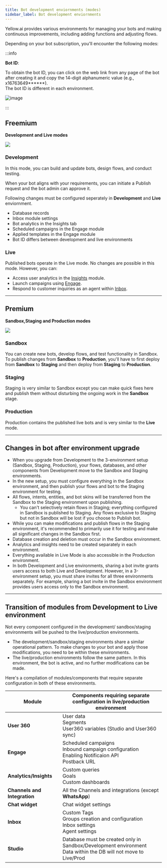 ```yaml
---
title: Bot development enviornments (modes)
sidebar_label: Bot development enviornments 
---
```


Yellow.ai provides various environments for managing your bots and making continuous improvements, including adding functions and adjusting flows. 

Depending on your bot subscription, you'll encounter the following modes:

:::info

**Bot ID**:             


To obtain the bot ID, you can click on the web link from any page of the bot after creating it and copy the 14-digit alphanumeric value (e.g., x16763649******).        
The bot ID is different in each environment.

![image](https://imgur.com/9vCnQxr.png)

:::



## Freemium 

**Development and Live modes**

![](https://hackmd.io/_uploads/BJM3vb023.png)

### Development

In this mode, you can build and update bots, design flows, and conduct testing. 

When your bot aligns with your requirements, you can initiate a Publish request and the bot admin can approve it. 

Following changes must be configured seperately in **Development** and **Live** enviornment. 

* Database records
* Inbox module settings
* Bot analytics in the Insights tab
* Scheduled campaigns in the Engage module
* Applied templates in the Engage module
* Bot ID differs between development and live environments


### Live

Published bots operate in the Live mode. No changes are possible in this mode. However, you can:
- Access user analytics in the [Insights](https://docs.yellow.ai/docs/platform_concepts/growth/introductiontoinsights) module.
- Launch campaigns using [Engage](https://docs.yellow.ai/docs/platform_concepts/engagement/engage).
- Respond to customer inquiries as an agent within [Inbox](https://docs.yellow.ai/docs/platform_concepts/inbox).


---

## Premium 

**Sandbox,Staging and Production modes**

![](https://i.imgur.com/WI0YLmE.png)

### Sandbox

You can create new bots, develop flows, and test functionality in Sandbox. 
To publish changes from **Sandbox** to **Production**, you'll have to first deploy from **Sandbox** to **Staging** and then deploy from **Staging** to **Production**.


### Staging

Staging is very similar to Sandbox except you can make quick fixes here and publish them without disturbing the ongoing work in the **Sandbox** stage.

### Production 

Production contains the published live bots and is very similar to the **Live** mode.


-----


## Changes in bot after environment upgrade

- When you upgrade from Development to the 3-environment setup (Sandbox, Staging, Production), your flows, databases, and other components from Development move to the Sandbox and Staging environments.
- In the new setup, you must configure everything in the Sandbox environment, and then publish your flows and bot to the Staging environment for testing.
- All flows, intents, entities, and bot skins will be transferred from the Sandbox to the Staging environment upon publishing. 
    - You can't selectively retain flows in Staging; everything configured in Sandbox is published to Staging. Any flows exclusive to Staging but not in Sandbox will be lost if you choose to Publish bot.
- While you can make modifications and publish flows in the Staging environment, it's recommended to primarily use it for testing and make all significant changes in the Sandbox first.
- Database creation and deletion must occur in the Sandbox environment.
- Analytics and insights need to be created separately in each environment.
- Everything available in Live Mode is also accessible in the Production environment.
- In both Development and Live environments, sharing a bot invite grants users access to both Live and Development. However, in a 3-environment setup, you must share invites for all three environments separately. For example, sharing a bot invite in the Sandbox environment provides users access only to the Sandbox environment.

----

## Transition of modules from Development to Live environment


Not every component configured in the development/ sandbox/staging environments will be pushed to the live/production environments.

- The development/sandbox/staging environments share a similar operational pattern. To make changes to your bot and apply those modifications, you need to be within these environments.
- The live/production environments follow the same pattern. In this environment, the bot is active, and no further modifications can be made. 


Here's a compilation of modules/components that require separate configuration in both of these environments.


| Module | Components requiring separate configuration in live/production environment|
| -------- | -------- |
| **User 360** | User data <br/> Segments<br/> User360 variables (Studio and User360 sync)
| **Engage**     |  Scheduled campaigns  <br/> Inbound campaign configuration <br/> Enabling Notificaion API <br/> Postback URL |
|**Analytics/Insights**|  Custom queries <br/> Goals <br/>  Custom dashboards |
| **Channels and Integration** | All the Channels and integrations (except **WhatsApp**) |
| **Chat widget** | Chat widget settings |
|**Inbox**	| Custom Tags <br/> Groups creation and configuration <br/> Inbox settings <br/> Agent settings |
| **Studio** | Database must be created only in Sandbox/Development environment <br/> Data within the DB will not move to Live/Prod | 

